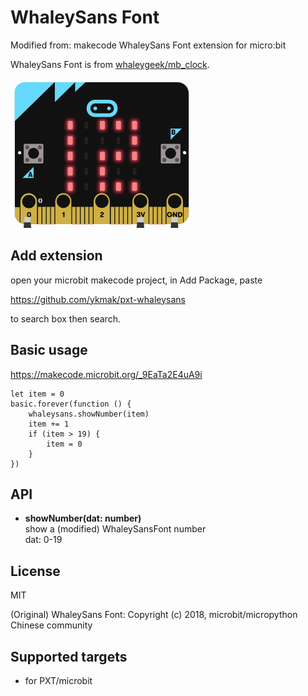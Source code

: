 # WhaleySans Font

Modified from: makecode WhaleySans Font extension for micro:bit

WhaleySans Font is from [whaleygeek/mb_clock](https://github.com/whaleygeek/mb_clock).


![](icon.png)  
  

## Add extension

open your microbit makecode project, in Add Package, paste  

https://github.com/ykmak/pxt-whaleysans

to search box then search.


## Basic usage

https://makecode.microbit.org/_9EaTa2E4uA9i

```
let item = 0
basic.forever(function () {
    whaleysans.showNumber(item)
    item += 1
    if (item > 19) {
        item = 0
    }
})
```

## API

- **showNumber(dat: number)**  
show a (modified) WhaleySansFont number  
dat: 0-19


## License

MIT

(Original) WhaleySans Font: Copyright (c) 2018, microbit/micropython Chinese community  

## Supported targets

* for PXT/microbit

